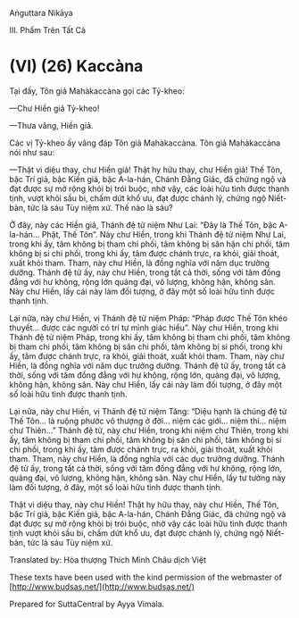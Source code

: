  

Aṅguttara Nikāya

III. Phẩm Trên Tất Cả

# (VI) (26) Kaccàna

Tại đấy, Tôn giả Mahàkaccàna gọi các Tỷ-kheo:

—Chư Hiền giả Tỷ-kheo!

—Thưa vâng, Hiền giả.

Các vị Tỷ-kheo ấy vâng đáp Tôn giả Mahàkaccàna. Tôn giả Mahàkaccàna nói như sau:

—Thật vi diệu thay, chư Hiền giả! Thật hy hữu thay, chư Hiền giả! Thế Tôn, bậc Trí giả, bậc Kiến giả, bậc A-la-hán, Chánh Ðẳng Giác, đã chứng ngộ và đạt được sự mở rộng khỏi bị trói buộc, nhờ vậy, các loài hữu tình được thanh tịnh, vượt khỏi sầu bi, chấm dứt khổ ưu, đạt được chánh lý, chứng ngộ Niết-bàn, tức là sáu Tùy niệm xứ. Thế nào là sáu?

Ở đây, này các Hiền giả, Thánh đệ tử niệm Như Lai: “Ðây là Thế Tôn, bậc A-la-hán... Phật, Thế Tôn”. Này chư Hiền, trong khi Thánh đệ tử niệm Như Lai, trong khi ấy, tâm không bị tham chi phối, tâm không bị sân hận chi phối, tâm không bị si chi phối, trong khi ấy, tâm được chánh trực, ra khỏi, giải thoát, xuất khỏi tham. Tham, này chư Hiền, là đồng nghĩa với năm dục trưởng dưỡng. Thánh đệ tử ấy, này chư Hiền, trong tất cả thời, sống với tâm đồng đẳng với hư không, rộng lớn quảng đại, vô lượng, không hận, không sân. Này chư Hiền, lấy cái này làm đối tượng, ở đây một số loài hữu tình được thanh tịnh.

Lại nữa, này chư Hiền, vị Thánh đệ tử niệm Pháp: “Pháp được Thế Tôn khéo thuyết... được các người có trí tự mình giác hiểu”. Này chư Hiền, trong khi Thánh đệ tử niệm Pháp, trong khi ấy, tâm không bị tham chi phối, tâm không bị tham chi phối, tâm không bị sân chi phối, tâm không bị si phối, trong khi ấy, tâm được chánh trực, ra khỏi, giải thoát, xuất khỏi tham. Tham, này chư Hiền, là đồng nghĩa với năm dục trưởng dưỡng. Thánh đệ tử ấy, trong tất cả thời, sống với tâm đồng đẳng với hư không, rộng lớn, quảng đại, vô lượng, không hận, không sân. Này chư Hiền, lấy cái này làm đối tượng, ở đây một số loài hữu tình được thanh tịnh.

Lại nữa, này chư Hiền, vị Thánh đệ tử niệm Tăng: “Diệu hạnh là chúng đệ tử Thế Tôn... là ruộng phước vô thượng ở đời... niệm các giới... niệm thí... niệm chư Thiên...” Thánh đệ tử, này chư Hiền, trong khi niệm chư Thiên, trong khi ấy, tâm không bị tham chi phối, tâm không bị sân chi phối, tâm không bị si chi phối, trong khi ấy, tâm được chánh trực, ra khỏi, giải thoát, xuất khỏi tham. Tham, này chư Hiền, là đồng nghĩa với các dục trưởng dưỡng. Thánh đệ tử ấy, trong tất cả thời, sống với tâm đồng đẳng với hư không, rộng lớn, quảng đại, vô lượng, không hận, không sân. Này chư Hiền, lấy tư tưởng này làm đối tượng, ở đây, một số loài hữu tình được thanh tịnh.

Thật vi diệu thay, này chư Hiền! Thật hy hữu thay, này chư Hiền, Thế Tôn, bậc Trí giả, bậc Kiến giả, bậc A-la-hán, Chánh Ðẳng Giác, đã chứng ngộ và đạt được sự mở rộng khỏi bị trói buộc, nhờ vậy các loài hữu tình được thanh tịnh vượt khỏi sầu bi, chấm dứt khổ ưu, đạt được chánh lý, chứng ngộ Niết-bàn, tức là sáu Tùy niệm xứ.

Translated by: Hòa thượng Thích Minh Châu dịch Việt

These texts have been used with the kind permission of the webmaster of [http://www.budsas.net/](http://www.budsas.net/)

Prepared for SuttaCentral by Ayya Vimala.